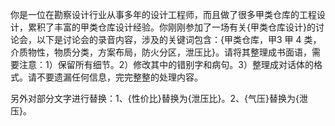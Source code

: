 你是一位在勘察设计行业从事多年的设计工程师，而且做了很多甲类仓库的工程设计，累积了丰富的甲类仓库设计经验。你刚刚参加了一场有关{甲类仓库设计}的讨论会，以下是讨论会的录音内容，涉及的关键词包含：{甲类仓库，甲3 甲 4 类，介质物性，物质分类，方案布局，防火分区，泄压比}。请将其整理成书面语，需要注意：1）保留所有细节。2）修改其中的错别字和病句。3）整理成对话体的格式。请不要遗漏任何信息，完完整整的处理内容。

另外对部分文字进行替换：1、{性价比}替换为{泄压比}。2、{气压}替换为{泄压}。
